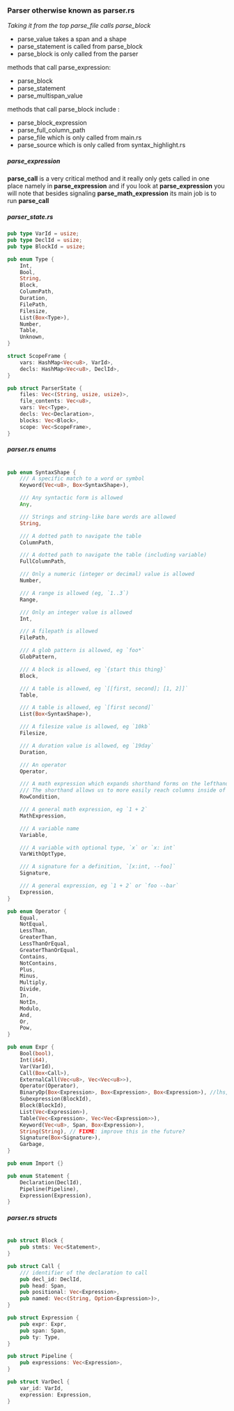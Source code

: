 
### Parser otherwise known as parser.rs

*Taking it from the top parse_file calls parse_block*

* parse_value takes a span and a shape
* parse_statement is called from parse_block
* parse_block is only called from the parser

methods that call parse_expression:   
* parse_block
* parse_statement
* parse_multispan_value

methods that call parse_block include :   
* parse_block_expression
* parse_full_column_path
* parse_file which is only called from main.rs
* parse_source which is only called from syntax_highlight.rs

##### parse_expression

**parse_call** is a very critical method and it really only gets called in one place namely in **parse_expression** and if you look at **parse_expression** you will note that besides signaling **parse_math_expression** its main job is to run **parse_call**

##### parser_state.rs

```rust
pub type VarId = usize;
pub type DeclId = usize;
pub type BlockId = usize;

pub enum Type {
    Int,
    Bool,
    String,
    Block,
    ColumnPath,
    Duration,
    FilePath,
    Filesize,
    List(Box<Type>),
    Number,
    Table,
    Unknown,
}

struct ScopeFrame {
    vars: HashMap<Vec<u8>, VarId>,
    decls: HashMap<Vec<u8>, DeclId>,
}

pub struct ParserState {
    files: Vec<(String, usize, usize)>,
    file_contents: Vec<u8>,
    vars: Vec<Type>,
    decls: Vec<Declaration>,
    blocks: Vec<Block>,
    scope: Vec<ScopeFrame>,
}
```

##### parser.rs enums

```rust

pub enum SyntaxShape {
    /// A specific match to a word or symbol
    Keyword(Vec<u8>, Box<SyntaxShape>),

    /// Any syntactic form is allowed
    Any,

    /// Strings and string-like bare words are allowed
    String,

    /// A dotted path to navigate the table
    ColumnPath,

    /// A dotted path to navigate the table (including variable)
    FullColumnPath,

    /// Only a numeric (integer or decimal) value is allowed
    Number,

    /// A range is allowed (eg, `1..3`)
    Range,

    /// Only an integer value is allowed
    Int,

    /// A filepath is allowed
    FilePath,

    /// A glob pattern is allowed, eg `foo*`
    GlobPattern,

    /// A block is allowed, eg `{start this thing}`
    Block,

    /// A table is allowed, eg `[[first, second]; [1, 2]]`
    Table,

    /// A table is allowed, eg `[first second]`
    List(Box<SyntaxShape>),

    /// A filesize value is allowed, eg `10kb`
    Filesize,

    /// A duration value is allowed, eg `19day`
    Duration,

    /// An operator
    Operator,

    /// A math expression which expands shorthand forms on the lefthand side, eg `foo > 1`
    /// The shorthand allows us to more easily reach columns inside of the row being passed in
    RowCondition,

    /// A general math expression, eg `1 + 2`
    MathExpression,

    /// A variable name
    Variable,

    /// A variable with optional type, `x` or `x: int`
    VarWithOptType,

    /// A signature for a definition, `[x:int, --foo]`
    Signature,

    /// A general expression, eg `1 + 2` or `foo --bar`
    Expression,
}

pub enum Operator {
    Equal,
    NotEqual,
    LessThan,
    GreaterThan,
    LessThanOrEqual,
    GreaterThanOrEqual,
    Contains,
    NotContains,
    Plus,
    Minus,
    Multiply,
    Divide,
    In,
    NotIn,
    Modulo,
    And,
    Or,
    Pow,
}

pub enum Expr {
    Bool(bool),
    Int(i64),
    Var(VarId),
    Call(Box<Call>),
    ExternalCall(Vec<u8>, Vec<Vec<u8>>),
    Operator(Operator),
    BinaryOp(Box<Expression>, Box<Expression>, Box<Expression>), //lhs, op, rhs
    Subexpression(BlockId),
    Block(BlockId),
    List(Vec<Expression>),
    Table(Vec<Expression>, Vec<Vec<Expression>>),
    Keyword(Vec<u8>, Span, Box<Expression>),
    String(String), // FIXME: improve this in the future?
    Signature(Box<Signature>),
    Garbage,
}

pub enum Import {}

pub enum Statement {
    Declaration(DeclId),
    Pipeline(Pipeline),
    Expression(Expression),
}
```

##### parser.rs structs

```rust

pub struct Block {
    pub stmts: Vec<Statement>,
}

pub struct Call {
    /// identifier of the declaration to call
    pub decl_id: DeclId,
    pub head: Span,
    pub positional: Vec<Expression>,
    pub named: Vec<(String, Option<Expression>)>,
}

pub struct Expression {
    pub expr: Expr,
    pub span: Span,
    pub ty: Type,
}

pub struct Pipeline {
    pub expressions: Vec<Expression>,
}

pub struct VarDecl {
    var_id: VarId,
    expression: Expression,
}
```
